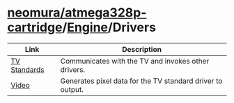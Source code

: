 # [neomura/atmega328p-cartridge](../../readme.md)/[Engine](../readme.md)/Drivers

| Link                                     | Description                                                |
| ---------------------------------------- | ---------------------------------------------------------- |
| [TV Standards](./tv-standards/readme.md) | Communicates with the TV and invokes other drivers.        |
| [Video](./video/readme.md)               | Generates pixel data for the TV standard driver to output. |
